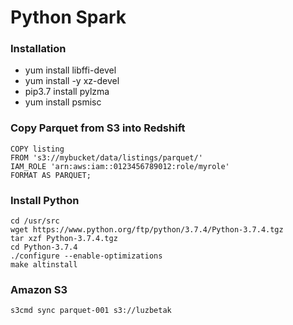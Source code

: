 Python Spark
============

### Installation
* yum install libffi-devel
* yum install -y xz-devel
* pip3.7 install pylzma
* yum install psmisc

### Copy Parquet from S3 into Redshift
```
COPY listing
FROM 's3://mybucket/data/listings/parquet/'
IAM_ROLE 'arn:aws:iam::0123456789012:role/myrole'
FORMAT AS PARQUET;
```


### Install Python
```
cd /usr/src
wget https://www.python.org/ftp/python/3.7.4/Python-3.7.4.tgz
tar xzf Python-3.7.4.tgz
cd Python-3.7.4
./configure --enable-optimizations
make altinstall
```

### Amazon S3
```
s3cmd sync parquet-001 s3://luzbetak
```

